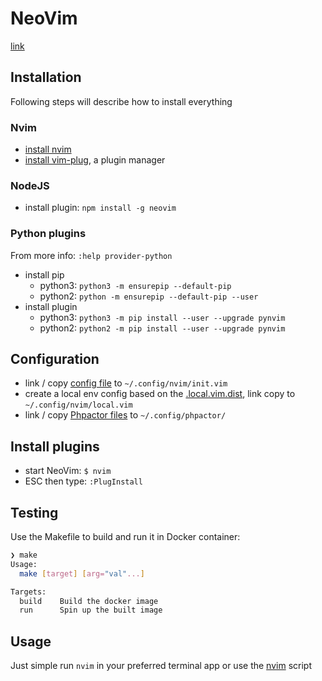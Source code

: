 # NeoVim

[link](https://neovim.io/)

## Installation

Following steps will describe how to install everything

### Nvim

- [install nvim](https://github.com/neovim/neovim/wiki/Installing-Neovim)
- [install vim-plug](https://github.com/junegunn/vim-plug#unix-linux), a plugin manager

### NodeJS

- install plugin: `npm install -g neovim`

### Python plugins

From more info: `:help provider-python`

- install pip 
  - python3: `python3 -m ensurepip --default-pip`
  - python2: `python -m ensurepip --default-pip --user`
- install plugin
  - python3: `python3 -m pip install --user --upgrade pynvim`
  - python2: `python2 -m pip install --user --upgrade pynvim`

## Configuration

- link / copy [config file](/vim/dotfiles/.nvim.vim) to `~/.config/nvim/init.vim`
- create a local env config based on the [.local.vim.dist](/vim/dotfiles/.local.vim.dist), link copy to `~/.config/nvim/local.vim`
- link / copy [Phpactor files](/vim/vendor/phpactor/) to `~/.config/phpactor/`

## Install plugins

- start NeoVim: `$ nvim`
- ESC then type: `:PlugInstall`

## Testing

Use the Makefile to build and run it in Docker container:

```bash
❯ make
Usage:
  make [target] [arg="val"...]

Targets:
  build    Build the docker image
  run      Spin up the built image
```

## Usage

Just simple run `nvim` in your preferred terminal app or use the [nvim](nvim) script
